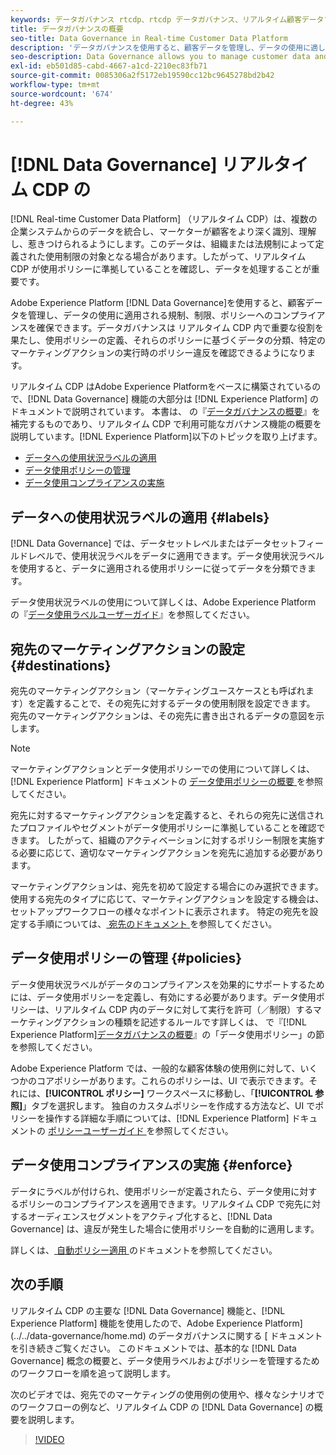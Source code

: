 ```yaml
---
keywords: データガバナンス rtcdp、rtcdp データガバナンス、リアルタイム顧客データプロファイルデータガバナンス
title: データガバナンスの概要
seo-title: Data Governance in Real-time Customer Data Platform
description: 'データガバナンスを使用すると、顧客データを管理し、データの使用に適した規制、制限、ポリシーへのコンプライアンスを確保できます。 '
seo-description: Data Governance allows you to manage customer data and ensure compliance with regulations, restrictions, and policies applicable to data use.
exl-id: eb501d85-cabd-4667-a1cd-2210ec83fb71
source-git-commit: 0085306a2f5172eb19590cc12bc9645278bd2b42
workflow-type: tm+mt
source-wordcount: '674'
ht-degree: 43%

---
```


# [!DNL Data Governance] リアルタイム CDP の

[!DNL Real-time Customer Data Platform] （リアルタイム CDP）は、複数の企業システムからのデータを統合し、マーケターが顧客をより深く識別、理解し、惹きつけられるようにします。このデータは、組織または法規制によって定義された使用制限の対象となる場合があります。したがって、リアルタイム CDP が使用ポリシーに準拠していることを確認し、データを処理することが重要です。

Adobe Experience Platform [!DNL Data Governance]を使用すると、顧客データを管理し、データの使用に適用される規制、制限、ポリシーへのコンプライアンスを確保できます。データガバナンスは リアルタイム CDP 内で重要な役割を果たし、使用ポリシーの定義、それらのポリシーに基づくデータの分類、特定のマーケティングアクションの実行時のポリシー違反を確認できるようになります。

リアルタイム CDP はAdobe Experience Platformをベースに構築されているので、[!DNL Data Governance] 機能の大部分は [!DNL Experience Platform] のドキュメントで説明されています。 本書は、 の『[データガバナンスの概要](../../data-governance/home.md)』を補完するものであり、リアルタイム CDP で利用可能なガバナンス機能の概要を説明しています。[!DNL Experience Platform]以下のトピックを取り上げます。

* [データへの使用状況ラベルの適用](#labels)
* [データ使用ポリシーの管理](#policies)
* [データ使用コンプライアンスの実施](#enforce)

## データへの使用状況ラベルの適用 {#labels}

[!DNL Data Governance] では、データセットレベルまたはデータセットフィールドレベルで、使用状況ラベルをデータに適用できます。データ使用状況ラベルを使用すると、データに適用される使用ポリシーに従ってデータを分類できます。

データ使用状況ラベルの使用について詳しくは、Adobe Experience Platform の『[データ使用ラベルユーザーガイド](../../data-governance/labels/overview.md)』を参照してください。

## 宛先のマーケティングアクションの設定 {#destinations}

宛先のマーケティングアクション（マーケティングユースケースとも呼ばれます）を定義することで、その宛先に対するデータの使用制限を設定できます。 宛先のマーケティングアクションは、その宛先に書き出されるデータの意図を示します。

>[!NOTE]
>
>マーケティングアクションとデータ使用ポリシーでの使用について詳しくは、[!DNL Experience Platform] ドキュメントの [ データ使用ポリシーの概要 ](../../data-governance/policies/overview.md) を参照してください。

宛先に対するマーケティングアクションを定義すると、それらの宛先に送信されたプロファイルやセグメントがデータ使用ポリシーに準拠していることを確認できます。 したがって、組織のアクティベーションに対するポリシー制限を実施する必要に応じて、適切なマーケティングアクションを宛先に追加する必要があります。

マーケティングアクションは、宛先を初めて設定する場合にのみ選択できます。 使用する宛先のタイプに応じて、マーケティングアクションを設定する機会は、セットアップワークフローの様々なポイントに表示されます。 特定の宛先を設定する手順については、[ 宛先のドキュメント ](../destinations/overview.md) を参照してください。

## データ使用ポリシーの管理 {#policies}

データ使用状況ラベルがデータのコンプライアンスを効果的にサポートするためには、データ使用ポリシーを定義し、有効にする必要があります。データ使用ポリシーは、リアルタイム CDP 内のデータに対して実行を許可（／制限）するマーケティングアクションの種類を記述するルールです詳しくは、 で『[!DNL Experience Platform][データガバナンスの概要](../../data-governance/home.md)』の「データ使用ポリシー」の節を参照してください。

Adobe Experience Platform では、一般的な顧客体験の使用例に対して、いくつかのコアポリシーがあります。これらのポリシーは、UI で表示できます。それには、**[!UICONTROL ポリシー]** ワークスペースに移動し、「**[!UICONTROL 参照]**」タブを選択します。 独自のカスタムポリシーを作成する方法など、UI でポリシーを操作する詳細な手順については、[!DNL Experience Platform] ドキュメントの [ ポリシーユーザーガイド ](../../data-governance/policies/user-guide.md) を参照してください。

## データ使用コンプライアンスの実施 {#enforce}

データにラベルが付けられ、使用ポリシーが定義されたら、データ使用に対するポリシーのコンプライアンスを適用できます。リアルタイム CDP で宛先に対するオーディエンスセグメントをアクティブ化すると、[!DNL Data Governance] は、違反が発生した場合に使用ポリシーを自動的に適用します。

詳しくは、[ 自動ポリシー適用 ](../../data-governance/enforcement/auto-enforcement.md) のドキュメントを参照してください。

## 次の手順

リアルタイム CDP の主要な [!DNL Data Governance] 機能と、[!DNL Experience Platform] 機能を使用したので、Adobe Experience Platform](../../data-governance/home.md) のデータガバナンスに関する [ ドキュメントを引き続きご覧ください。 このドキュメントでは、基本的な [!DNL Data Governance] 概念の概要と、データ使用ラベルおよびポリシーを管理するためのワークフローを順を追って説明します。

次のビデオでは、宛先でのマーケティングの使用例の使用や、様々なシナリオでのワークフローの例など、リアルタイム CDP の [!DNL Data Governance] の概要を説明します。

>[!VIDEO](https://video.tv.adobe.com/v/33631?quality=12&learn=on)

